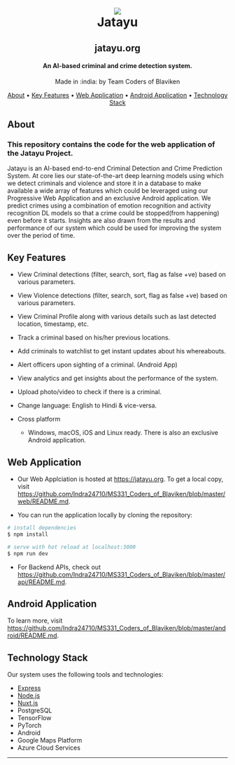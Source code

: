 <h1 align="center">
  <br>
  <a href="https://http://jatayu.org/"><img src="https://img.icons8.com/color/96/000000/us-airborne.png"/></a>
  <br>
  Jatayu
  <br>
</h1>
<h2 align="center">jatayu.org</h2>
<h4 align="center">An AI-based criminal and crime detection system.</h4>

<p align="center">
  Made in :india: by Team Coders of Blaviken 
</p>

<p align="center">
  <a href="#about">About</a> •
  <a href="#key-features">Key Features</a> •
  <a href="#web-application">Web Application</a> •
  <a href="#android-application">Android Application</a> •
  <a href="#technology-stack">Technology Stack</a>

</p>

<!--![screenshot](https://codersofblaviken.blob.core.windows.net/criminal/Jatayu-Web.gif)-->

## About

### This repository contains the code for the web application of the Jatayu Project.

<p>Jatayu is an AI-based end-to-end Criminal Detection and Crime Prediction System. At core lies our state-of-the-art deep learning models using which we detect criminals and violence and store it in a database to make available a wide array of features which could be leveraged using our Progressive Web Application and an exclusive Android application. We predict crimes using a combination of emotion recognition and activity recognition DL models so that a crime could be stopped(from happening) even before it starts. Insights are also drawn from the results and performance of our system which could be used for improving the system over the period of time. </p>

## Key Features

- View Criminal detections (filter, search, sort, flag as false +ve) based on various parameters.

- View Violence detections (filter, search, sort, flag as false +ve) based on various parameters.

- View Criminal Profile along with various details such as last detected location, timestamp, etc.

- Track a criminal based on his/her previous locations.

- Add criminals to watchlist to get instant updates about his whereabouts.

- Alert officers upon sighting of a criminal. (Android App)

- View analytics and get insights about the performance of the system.

- Upload photo/video to check if there is a criminal.

- Change language: English to Hindi & vice-versa.

- Cross platform
  - Windows, macOS, iOS and Linux ready. There is also an exclusive Android application.

## Web Application

- Our Web Applciation is hosted at <a href="https://jatayu.org">https://jatayu.org</a>. To get a
  local copy, visit
  <a href="https://github.com/Indra24710/MS331_Coders_of_Blaviken/blob/master/web/README.md">https://github.com/Indra24710/MS331_Coders_of_Blaviken/blob/master/web/README.md</a>.

- You can run the application locally by cloning the repository:

```bash
# install dependencies
$ npm install

# serve with hot reload at localhost:3000
$ npm run dev
```

- For Backend APIs, check out
  <a href="https://github.com/Indra24710/MS331_Coders_of_Blaviken/blob/master/web/README.md">https://github.com/Indra24710/MS331_Coders_of_Blaviken/blob/master/api/README.md</a>.

## Android Application

To learn more, visit
<a href="https://github.com/Indra24710/MS331_Coders_of_Blaviken/blob/master/web/README.md">https://github.com/Indra24710/MS331_Coders_of_Blaviken/blob/master/android/README.md</a>.

## Technology Stack

Our system uses the following tools and technologies:

- [Express](https://expressjs.com/)
- [Node.js](https://nodejs.org/)
- [Nuxt.js](https://nuxtjs.org/)
- PostgreSQL
- TensorFlow
- PyTorch
- Android
- Google Maps Platform
- Azure Cloud Services

---
